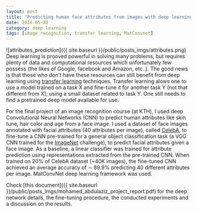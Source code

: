 ```yaml
---
layout: post
title: "Predicting human face attributes from images with deep learning"
date: 2016-05-30
category: deep learning
tags: [image recognition, transfer learning, MatConvnet]
---
```

![attributes_prediction]({{ site.baseurl }}/public/posts_imgs/attributes.png)
Deep learning is prooved powerful in solving many problems, but requires plenty of data and computational resources which unfortunately few possess (the likes of Google, facebook and Amazon, etc..). The good news is that those who don't have these resources can still benefit from deep learning using [transfer learning](https://en.wikipedia.org/wiki/Inductive_transfer) techniques. Transfer learning alows one to use a model trained on a task X and fine-tune it for another task Y (not that different from X), using a small dataset related to task Y. One still needs to find a pretrained deep model available for use.

For the final project of an image recognition course (at KTH), I used deep Convolutional Neural Networks (CNN) to predict human attributes like skin tune, hair color and age from a face image. I used a dataset of face images annotated with facial attributes (40 attributes per image), called [CelebA](http://mmlab.ie.cuhk.edu.hk/projects/CelebA.html), to fine-tune a CNN pre-trained for a general object classification task (a VGG CNN trained for the [ImageNet](http://www.image-net.org/challenges/LSVRC/) challenge), to predict facial attributes given a face image. As a baseline, a linear classifier was trained for attribute prediction using representations extracted from the pre-trained CNN. When trained on 20% of CelebA dataset (~40K images), the fine-tuned CNN achieved an average accuracy of ∼ 89.9% predicting 40 different attributes per image. MatConvNet deep learning framework was used.

Check [this document]({{ site.baseurl }}/public/posts_imgs/mohamed_abdulaziz_project_report.pdf) for the deep network details, the fine-tuning procedure, the conducted experiments and a discussion on the results.
